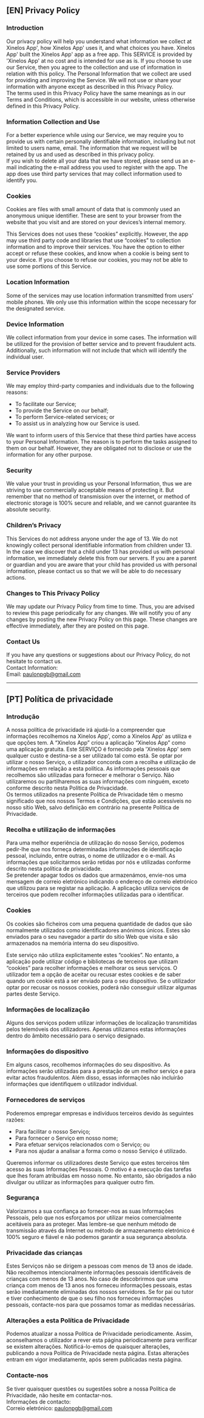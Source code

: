 [EN] Privacy Policy
----------------

### Introduction  
Our privacy policy will help you understand what information we collect at Xinelos App', how Xinelos App' uses it, and what choices you have.
Xinelos App' built the Xinelos App' app as a free app. This SERVICE is provided by 'Xinelos App' at no cost and is intended for use as is.
If you choose to use our Service, then you agree to the collection and use of information in  relation with this policy. The Personal Information that we collect are used for providing and improving the Service. We will not use or share your information with anyone except as described in this Privacy Policy.  
The terms used in this Privacy Policy have the same meanings as in our Terms and Conditions, which is accessible in our website, unless otherwise  defined in this Privacy Policy.

### Information Collection and Use  
For a better experience while using our Service, we may require you to provide us with certain personally identifiable information, including but not limited to users name, email. The information that we request will be retained by us and used as described in this privacy policy.  
If you wish to delete all your data that we have stored, please send us an e-mail indicating the e-mail address you used to register with the app.
The app does use third party services that may collect information used to identify you. 

### Cookies  
Cookies are files with small amount of data that is commonly used an anonymous unique identifier. These are sent to your browser from the website that you visit and are stored on your devices’s internal memory.  

This Services does not uses these “cookies” explicitly. However, the app may use third party code and libraries that use “cookies” to collection information and to improve their services. You have the option  to either accept or refuse these cookies, and know when a cookie is being sent to your device. If you choose to refuse our cookies, you may not be able to use some portions of this Service.  

### Location Information  
Some of the services may use location information transmitted from users' mobile phones. We only use this information within the scope necessary for the designated service.  

### Device Information  
We collect information from your device in some cases. The information will be utilized for the provision of better service and to prevent fraudulent acts. Additionally, such information will not include that which will identify the individual user.  

### Service Providers  
We may employ third-party companies and individuals due to the following reasons:  
* To facilitate our Service;
* To provide the Service on our behalf;
* To perform Service-related services; or
* To assist us in analyzing how our Service is used.  

We want to inform users of this Service that these third parties have access to your Personal Information. The reason is to perform the tasks assigned to them on our behalf. However, they are obligated not to disclose or use the information for any other purpose.  

### Security  
We value your trust in providing us your Personal Information, thus we are striving to use commercially acceptable means of protecting it. But remember that no method of transmission over  the internet, or method of electronic storage is 100% secure and reliable, and we cannot guarantee its absolute security.  

### Children’s Privacy  
This Services do not address anyone under the age of 13. We do not knowingly collect personal identifiable information from children under 13. In the case we discover that a child under 13 has provided us with personal information, we immediately delete this from our servers. If you  are  a  parent  or  guardian and you are aware that your child has provided us with personal information, please contact us so that we will be able to do necessary actions.  

### Changes to This Privacy Policy  
We may update our Privacy Policy from time to time. Thus, you are advised to review this page periodically for any changes. We will notify you of any changes by posting the new Privacy Policy on this page. These changes are effective immediately, after they are posted on this page.  

### Contact Us  
If you have any questions or suggestions about our Privacy Policy, do not hesitate to contact us.  
Contact Information:  
Email: paulonpgb@gmail.com  

----------------

[PT] Política de privacidade  
----------------
### Introdução  
A nossa política de privacidade irá ajudá-lo a compreender que informações recolhemos na Xinelos App', como a Xinelos App' as utiliza e que opções tem.
A “Xinelos App” criou a aplicação “Xinelos App” como uma aplicação gratuita. Este SERVIÇO é fornecido pela 'Xinelos App' sem qualquer custo e destina-se a ser utilizado tal como está.
Se optar por utilizar o nosso Serviço, o utilizador concorda com a recolha e utilização de informações em relação a esta política. As informações pessoais que recolhemos são utilizadas para fornecer e melhorar o Serviço. Não utilizaremos ou partilharemos as suas informações com ninguém, exceto conforme descrito nesta Política de Privacidade.  
Os termos utilizados na presente Política de Privacidade têm o mesmo significado que nos nossos Termos e Condições, que estão acessíveis no nosso sítio Web, salvo definição em contrário na presente Política de Privacidade.

### Recolha e utilização de informações  
Para uma melhor experiência de utilização do nosso Serviço, podemos pedir-lhe que nos forneça determinadas informações de identificação pessoal, incluindo, entre outras, o nome de utilizador e o e-mail. As informações que solicitarmos serão retidas por nós e utilizadas conforme descrito nesta política de privacidade.  
Se pretender apagar todos os dados que armazenámos, envie-nos uma mensagem de correio eletrónico indicando o endereço de correio eletrónico que utilizou para se registar na aplicação.
A aplicação utiliza serviços de terceiros que podem recolher informações utilizadas para o identificar. 

### Cookies  
Os cookies são ficheiros com uma pequena quantidade de dados que são normalmente utilizados como identificadores anónimos únicos. Estes são enviados para o seu navegador a partir do sítio Web que visita e são armazenados na memória interna do seu dispositivo.  

Este serviço não utiliza explicitamente estes “cookies”. No entanto, a aplicação pode utilizar código e bibliotecas de terceiros que utilizam “cookies” para recolher informações e melhorar os seus serviços. O utilizador tem a opção de aceitar ou recusar estes cookies e de saber quando um cookie está a ser enviado para o seu dispositivo. Se o utilizador optar por recusar os nossos cookies, poderá não conseguir utilizar algumas partes deste Serviço.  

### Informações de localização  
Alguns dos serviços podem utilizar informações de localização transmitidas pelos telemóveis dos utilizadores. Apenas utilizamos estas informações dentro do âmbito necessário para o serviço designado.  

### Informações do dispositivo  
Em alguns casos, recolhemos informações do seu dispositivo. As informações serão utilizadas para a prestação de um melhor serviço e para evitar actos fraudulentos. Além disso, essas informações não incluirão informações que identifiquem o utilizador individual.  

### Fornecedores de serviços  
Poderemos empregar empresas e indivíduos terceiros devido às seguintes razões:  
* Para facilitar o nosso Serviço;
* Para fornecer o Serviço em nosso nome;
* Para efetuar serviços relacionados com o Serviço; ou
* Para nos ajudar a analisar a forma como o nosso Serviço é utilizado.

Queremos informar os utilizadores deste Serviço que estes terceiros têm acesso às suas Informações Pessoais. O motivo é a execução das tarefas que lhes foram atribuídas em nosso nome. No entanto, são obrigados a não divulgar ou utilizar as informações para qualquer outro fim.  

### Segurança  
Valorizamos a sua confiança ao fornecer-nos as suas Informações Pessoais, pelo que nos esforçamos por utilizar meios comercialmente aceitáveis para as proteger. Mas lembre-se que nenhum método de transmissão através da Internet ou método de armazenamento eletrónico é 100% seguro e fiável e não podemos garantir a sua segurança absoluta.  

### Privacidade das crianças  
Estes Serviços não se dirigem a pessoas com menos de 13 anos de idade. Não recolhemos intencionalmente informações pessoais identificáveis de crianças com menos de 13 anos. No caso de descobrirmos que uma criança com menos de 13 anos nos forneceu informações pessoais, estas serão imediatamente eliminadas dos nossos servidores. Se for pai ou tutor e tiver conhecimento de que o seu filho nos forneceu informações pessoais, contacte-nos para que possamos tomar as medidas necessárias.  

### Alterações a esta Política de Privacidade  
Podemos atualizar a nossa Política de Privacidade periodicamente. Assim, aconselhamos o utilizador a rever esta página periodicamente para verificar se existem alterações. Notificá-lo-emos de quaisquer alterações, publicando a nova Política de Privacidade nesta página. Estas alterações entram em vigor imediatamente, após serem publicadas nesta página.  

### Contacte-nos  
Se tiver quaisquer questões ou sugestões sobre a nossa Política de Privacidade, não hesite em contactar-nos.  
Informações de contacto:  
Correio eletrónico: paulonpgb@gmail.com  
